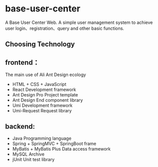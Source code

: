 # base-user-center
A Base User Center Web.
A simple user management system to achieve user login、registration、query and other basic functions.
## Choosing Technology

## frontend：
The main use of Ali Ant Design ecology
 + HTML + CSS + JavaScript
 + React Development framework
 + Ant Design Pro Project template
 + Ant Design End component library
 + Umi Development framework
 + Umi-Request Request library

 ## backend:

 + Java Programming language
 + Spring + SpringMVC + SpringBoot frame
 + MyBatis + MyBatis Plus Data access framework
 + MySQL Archive
 + jUnit Unit test library
 
